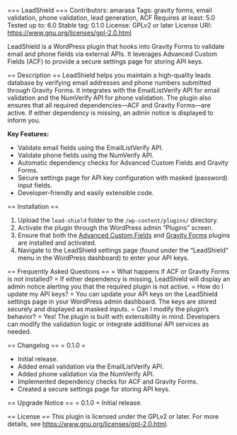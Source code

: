 === LeadShield ===
Contributors: amarasa
Tags: gravity forms, email validation, phone validation, lead generation, ACF
Requires at least: 5.0
Tested up to: 6.0
Stable tag: 0.1.0
License: GPLv2 or later
License URI: https://www.gnu.org/licenses/gpl-2.0.html

LeadShield is a WordPress plugin that hooks into Gravity Forms to validate email and phone fields via external APIs. It leverages Advanced Custom Fields (ACF) to provide a secure settings page for storing API keys.

== Description ==
LeadShield helps you maintain a high-quality leads database by verifying email addresses and phone numbers submitted through Gravity Forms. It integrates with the EmailListVerify API for email validation and the NumVerify API for phone validation. The plugin also ensures that all required dependencies—ACF and Gravity Forms—are active. If either dependency is missing, an admin notice is displayed to inform you.

**Key Features:**

-   Validate email fields using the EmailListVerify API.
-   Validate phone fields using the NumVerify API.
-   Automatic dependency checks for Advanced Custom Fields and Gravity Forms.
-   Secure settings page for API key configuration with masked (password) input fields.
-   Developer-friendly and easily extensible code.

== Installation ==

1. Upload the `lead-shield` folder to the `/wp-content/plugins/` directory.
2. Activate the plugin through the WordPress admin “Plugins” screen.
3. Ensure that both the [Advanced Custom Fields](https://www.advancedcustomfields.com/) and [Gravity Forms](https://www.gravityforms.com/) plugins are installed and activated.
4. Navigate to the LeadShield settings page (found under the “LeadShield” menu in the WordPress dashboard) to enter your API keys.

== Frequently Asked Questions ==
= What happens if ACF or Gravity Forms is not installed? =
If either dependency is missing, LeadShield will display an admin notice alerting you that the required plugin is not active.
= How do I update my API keys? =
You can update your API keys on the LeadShield settings page in your WordPress admin dashboard. The keys are stored securely and displayed as masked inputs.
= Can I modify the plugin’s behavior? =
Yes! The plugin is built with extensibility in mind. Developers can modify the validation logic or integrate additional API services as needed.

== Changelog ==
= 0.1.0 =

-   Initial release.
-   Added email validation via the EmailListVerify API.
-   Added phone validation via the NumVerify API.
-   Implemented dependency checks for ACF and Gravity Forms.
-   Created a secure settings page for storing API keys.

== Upgrade Notice ==
= 0.1.0 =
Initial release.

== License ==
This plugin is licensed under the GPLv2 or later. For more details, see https://www.gnu.org/licenses/gpl-2.0.html.
